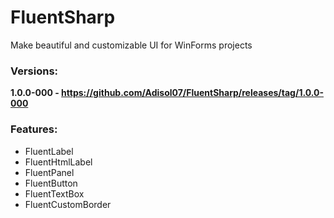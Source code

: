 # FluentSharp
Make beautiful and customizable UI for WinForms projects

### Versions:
**1.0.0-000 - https://github.com/Adisol07/FluentSharp/releases/tag/1.0.0-000**

### Features:
- FluentLabel
- FluentHtmlLabel
- FluentPanel
- FluentButton
- FluentTextBox
- FluentCustomBorder
